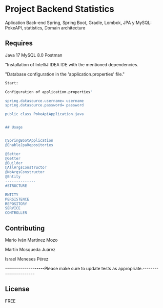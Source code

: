 # Project Backend Statistics

Aplication Back-end Spring, Spring Boot, Gradle, Lombok, JPA y MySQL:  PokeAPI, statistics, Domain architecture

## Requires

Java 17
MySQL 8.0
Postman

"Installation of IntelliJ IDEA IDE with the mentioned dependencies.

"Database configuration in the 'application.properties' file."


```bash
Start:

Configuration of application.properties"

spring.datasource.username= username
spring.datasource.password= password

public class PokeApiApplication.java


## Usage


@SpringBootApplication
@EnableJpaRepositories

@Setter
@Getter
@Builder
@AllArgsConstructor
@NoArgsConstructor
@Entity
--------------
#STRUCTURE

ENTITY
PERSISTENCE
REPOSITORY
SERVICE
CONTROLLER

```

## Contributing


Mario Iván Martínez Mozo

Martín Mosqueda Juárez

Israel Meneses Pérez


--------------------Please make sure to update tests as appropriate.-----------------------

## License

FREE
